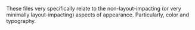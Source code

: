 These files very specifically relate to the non-layout-impacting (or very minimally
layout-impacting) aspects of appearance. Particularly, color and typography.

